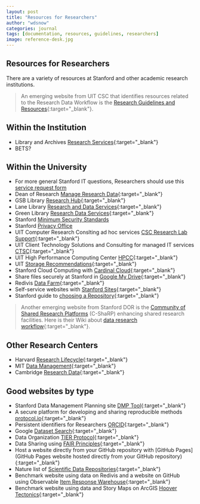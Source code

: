 ```yaml
---
layout: post
title: "Resources for Researchers"
author: "wdsnow"
categories: journal
tags: [documentation, resources, guidelines, researchers]
image: reference-desk.jpg
---
```


## Resources for Researchers

There are a variety of resources at Stanford and other academic research institutions. 
> An emerging website from UIT CSC that identifies resources related to the Research Data Workflow is the [Research Guidelines and Resources](https://cdoane.sites.stanford.edu){:target="_blank"}.

## Within the Institution
* Library and Archives [Research Services](https://www.hoover.org/library-archives/research-services){:target="_blank"}
* BETS?

## Within the University
* For more general Stanford IT questions, Researchers should use this [service request form](https://stanford.service-now.com/it_services?)
* Dean of Research [Manage Research Data](https://doresearch.stanford.edu/resources/topics/manage-research-data){:target="_blank"}
* GSB Library [Research Hub](https://gsbresearchhub.stanford.edu/){:target="_blank"}
* Lane Library [Research and Data Services](https://lane.stanford.edu/using-lib/research-service.html){:target="_blank"}
* Green Library [Research Data Services](https://library.stanford.edu/libraries/research-data-services){:target="_blank"}
* Stanford [Minimum Security Standards](https://uit.stanford.edu/guide/securitystandards)
* Stanford [Privacy Office](https://privacy.stanford.edu/)
* UIT Computer Research Conslting ad hoc services [CSC Research Lab Support](https://uit.stanford.edu/service/research-lab-support-service){:target="_blank"}
* UIT Client Technology Solutions and Consulting for managed IT services [CTSC](https://uit.stanford.edu/ctsc){:target="_blank"}
* UIT High Performance Computing Center [HPCC](https://hpcc.stanford.edu/){:target="_blank"}
* UIT [Storage Recommendations](https://uit.stanford.edu/storage){:target="_blank"}
* Stanford Cloud Computing with [Cardinal Cloud](https://uit.stanford.edu/cardinal-cloud){:target="_blank"}
* Share files securely at Stanford in [Google My Drive](https://uit.stanford.edu/service/gsuite/drive/secureshare){:target="_blank"}
* Redivis [Data Farm](https://redivis.com/Stanford){:target="_blank"}
* Self-service websites with [Stanford Sites](https://uit.stanford.edu/service/stanfordsites){:target="_blank"}
* Stanford guide to [choosing a Repository](https://guides.library.stanford.edu/data-sharing/where){:target="_blank"}

> Another emerging website from Stanford DOR is the [Community of Shared Research Platforms](https://csharp.stanford.edu/) (C-ShaRP) enhancing shared research facilities. Here is their Wiki about [data research workflow](https://sites.google.com/stanford.edu/c-sharpwikipage/about?authuser=0){:target="_blank"}.

## Other Research Centers
* Harvard [Research Lifecycle](https://researchsupport.harvard.edu/research-lifecycle){:target="_blank"}
* MIT [Data Management](https://libraries.mit.edu/data-management/){:target="_blank"}
* Cambridge [Research Data](https://www.data.cam.ac.uk/){:target="_blank"}

## Good websites by type
* Stanford Data Management Planning site [DMP Tool](https://doresearch.stanford.edu/resources/tools-documents/dmp-tool){:target="_blank"}
* A secure platform for developing and sharing reproducible methods [protocol.io](https://www.protocols.io/){:target="_blank"}
* Persistent identifiers for Researchers [ORCID](https://orcid.org/){:target="_blank"}
* Google [Dataset Search](https://datasetsearch.research.google.com/ ){:target="_blank"}
* Data Organization [TIER Protocol](https://www.projecttier.org/tier-protocol/){:target="_blank"}
* Data Sharing using [FAIR Principles](https://doresearch.stanford.edu/resources/topics/manage-research-data){:target="_blank"}
* Host a website directly from your GitHub repository with [GitHub Pages](GitHub Pages website hosted directly from your GitHub repository){:target="_blank"}
* Nature list of [Scientific Data Repositories](https://www.nature.com/sdata/policies/repositories#general){:target="_blank"}
* Benchmark website using data on Redivis and a website on GitHub using Observable [Item Response Warehouse](https://datapages.github.io/irw/){:target="_blank"}
* Benchmark website using data and Story Maps on ArcGIS [Hoover Tectonics](https://tectonics.hoover.stanford.edu/){:target="_blank"}